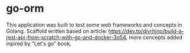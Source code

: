 # go-orm

This application was built to test some web frameworks and concepts in Golang. 
Scaffold written based on article: https://dev.to/divrhino/build-a-rest-api-from-scratch-with-go-and-docker-3o54, more concepts added inpired by "Let's go" book.